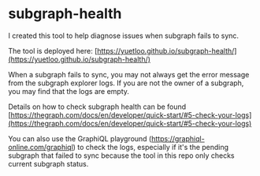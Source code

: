 # subgraph-health

I created this tool to help diagnose issues when subgraph fails to sync.

The tool is deployed here: [https://yuetloo.github.io/subgraph-health/](https://yuetloo.github.io/subgraph-health/)

When a subgraph fails to sync, you may not always get the error message from the subgraph explorer logs. If you are not the owner of a subgraph, you may find that the logs are empty.

Details on how to check subgraph health can be found [https://thegraph.com/docs/en/developer/quick-start/#5-check-your-logs](https://thegraph.com/docs/en/developer/quick-start/#5-check-your-logs)

You can also use the GraphiQL playground (https://graphiql-online.com/graphiql) to check the logs, especially if it's the pending subgraph that failed to sync because the tool in this repo only checks current subgraph status.
